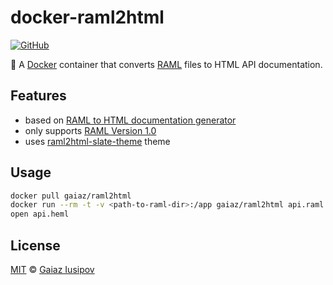 # docker-raml2html

[![GitHub](https://img.shields.io/github/license/gaiaz-iusipov/docker-raml2html.svg)](https://github.com/gaiaz-iusipov/raml2html#license)

:whale: A [Docker](https://www.docker.com/) container that converts [RAML](https://raml.org/) files to HTML API documentation.

## Features

- based on [RAML to HTML documentation generator](https://www.npmjs.com/package/raml2html)
- only supports [RAML Version 1.0](https://github.com/raml-org/raml-spec/blob/master/versions/raml-10/raml-10.md)
- uses [raml2html-slate-theme](https://www.npmjs.com/package/raml2html-slate-theme) theme

## Usage

```bash
docker pull gaiaz/raml2html
docker run --rm -t -v <path-to-raml-dir>:/app gaiaz/raml2html api.raml > api.html
open api.heml
```

## License

[MIT](http://opensource.org/licenses/MIT) © [Gaiaz Iusipov](https://github.com/gaiaz-iusipov)
